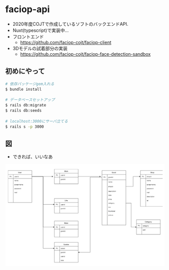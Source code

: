 # faciop-api
- 2020年度COJTで作成しているソフトのバックエンドAPI.
- Nuxt(typescript)で実装中…
- フロントエンド
  - https://github.com/faciop-cojt/faciop-client
- 3Dモデルの試着部分の実装
  - https://github.com/faciop-cojt/faciop-face-detection-sandbox

## 初めにやって

```bash
# 依存パッケージgem入れる
$ bundle install

# データベースセットアップ
$ rails db:migrate
$ rails db:seeds

# localhost:3000にサーバ立てる
$ rails s -p 3000
```

## 図

- できれば、いいなあ

![er](https://raw.githubusercontent.com/faciop-cojt/faciop-api/master/er.png)
